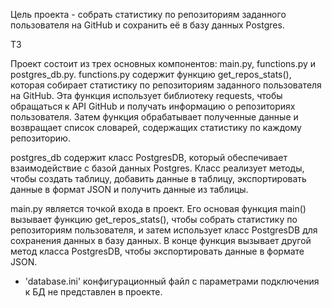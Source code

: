Цель проекта - собрать статистику по репозиториям заданного пользователя на GitHub и сохранить её в базу данных Postgres.

ТЗ

Проект состоит из трех основных компонентов: main.py, functions.py и postgres_db.py. 
functions.py содержит функцию get_repos_stats(), которая собирает статистику по репозиториям заданного пользователя на GitHub.
Эта функция использует библиотеку requests, чтобы обращаться к API GitHub и получать информацию о репозиториях пользователя.
Затем функция обрабатывает полученные данные и возвращает список словарей, содержащих статистику по каждому репозиторию.

postgres_db содержит класс PostgresDB, который обеспечивает взаимодействие с базой данных Postgres.
Класс реализует методы, чтобы создать таблицу, добавить данные в таблицу, экспортировать данные в формат JSON и получить данные из таблицы.

main.py является точкой входа в проект. Его основая функция main() вызывает функцию get_repos_stats(), чтобы собрать статистику по репозиториям пользователя, и затем использует класс PostgresDB для сохранения данных в базу данных.
В конце функция вызывает другой метод класса PostgresDB, чтобы экспортировать данные в формате JSON.

* 'database.ini' конфигурационный файл с параметрами подключения к БД не представлен в проекте.